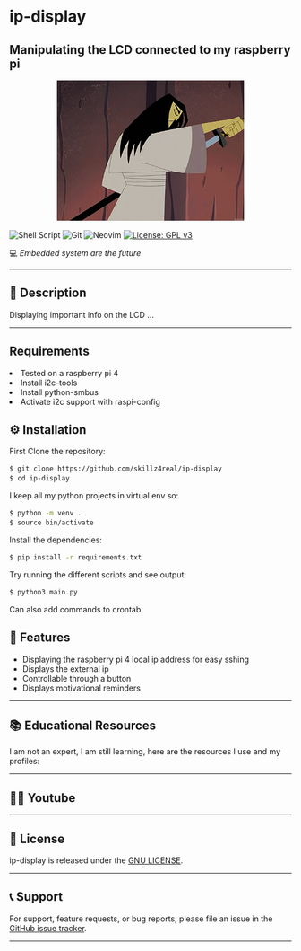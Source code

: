 # ip-display

## Manipulating the LCD connected to my raspberry pi

<p align="center">
  <img src="mascot.gif" alt="Mascot" height="250px">
</p>

 ![Shell Script](https://img.shields.io/badge/shell_script-%23121011.svg?style=for-the-badge&logo=gnu-bash&logoColor=white)
 ![Git](https://img.shields.io/badge/git-%23F05033.svg?style=for-the-badge&logo=git&logoColor=white)
 ![Neovim](https://img.shields.io/badge/NeoVim-%2357A143.svg?&style=for-the-badge&logo=neovim&logoColor=white) 
 [![License: GPL v3](https://img.shields.io/badge/License-GPLv3-blue.svg)](https://www.gnu.org/licenses/gpl-3.0) 

💻 *Embedded system are the future*

---

## 📜 Description

Displaying important info on the LCD ...

---

## Requirements

<li> Tested on a raspberry pi 4</li>
<li> Install i2c-tools </li>
<li> Install python-smbus </li>
<li> Activate i2c support with raspi-config </li> 


## ⚙️ Installation

First Clone the repository:

```bash
$ git clone https://github.com/skillz4real/ip-display
$ cd ip-display
```

I keep all my python projects in virtual env so:
```bash
$ python -m venv .
$ source bin/activate
```

Install the dependencies:

```bash
$ pip install -r requirements.txt
```

Try running the different scripts and see output:
```bash
$ python3 main.py
```

Can also add commands to crontab. 

## 🌟 Features

- Displaying the raspberry pi 4 local ip address for easy sshing
- Displays the external ip
- Controllable through a button
- Displays motivational reminders
  
---

## 📚 Educational Resources

I am not an expert, I am still learning, here are the resources I use and my profiles:

<!--- [Hack The Box](https://app.hackthebox.com/profile/1776662)-->
<!--- [Try Hack Me](https://tryhackme.com/p/skillz4real)-->
<!--- [Leet Code](https://leetcode.com/skillz4real/)-->

---

## 👨‍💻 Youtube

<!-- Youtube -->

---

## 📄 License

ip-display is released under the [GNU LICENSE](LICENSE).

---

## 📞 Support

For support, feature requests, or bug reports, please file an issue in the [GitHub issue tracker](https://github.com/skillz4real/sh-scripts/issues).

---

